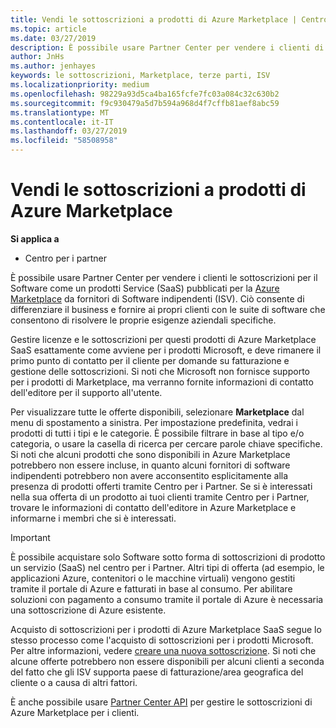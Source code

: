 ```yaml
---
title: Vendi le sottoscrizioni a prodotti di Azure Marketplace | Centro per i partner
ms.topic: article
ms.date: 03/27/2019
description: È possibile usare Partner Center per vendere i clienti di sottoscrizioni per il Software come servizio (SaaS) prodotti pubblicati in Azure Marketplace da fornitori di Software indipendenti (ISV).
author: JnHs
ms.author: jenhayes
keywords: le sottoscrizioni, Marketplace, terze parti, ISV
ms.localizationpriority: medium
ms.openlocfilehash: 98229a93d5ca4ba165fcfe7fc03a084c32c630b2
ms.sourcegitcommit: f9c930479a5d7b594a968d4f7cffb81aef8abc59
ms.translationtype: MT
ms.contentlocale: it-IT
ms.lasthandoff: 03/27/2019
ms.locfileid: "58508958"
---
```

# <a name="sell-subscriptions-to-azure-marketplace-products"></a>Vendi le sottoscrizioni a prodotti di Azure Marketplace

**Si applica a**

-  Centro per i partner


È possibile usare Partner Center per vendere i clienti le sottoscrizioni per il Software come un prodotti Service (SaaS) pubblicati per la [Azure Marketplace](https://azuremarketplace.microsoft.com/marketplace) da fornitori di Software indipendenti (ISV). Ciò consente di differenziare il business e fornire ai propri clienti con le suite di software che consentono di risolvere le proprie esigenze aziendali specifiche. 

Gestire licenze e le sottoscrizioni per questi prodotti di Azure Marketplace SaaS esattamente come avviene per i prodotti Microsoft, e deve rimanere il primo punto di contatto per il cliente per domande su fatturazione e gestione delle sottoscrizioni. Si noti che Microsoft non fornisce supporto per i prodotti di Marketplace, ma verranno fornite informazioni di contatto dell'editore per il supporto all'utente.

Per visualizzare tutte le offerte disponibili, selezionare **Marketplace** dal menu di spostamento a sinistra. Per impostazione predefinita, vedrai i prodotti di tutti i tipi e le categorie. È possibile filtrare in base al tipo e/o categoria, o usare la casella di ricerca per cercare parole chiave specifiche. Si noti che alcuni prodotti che sono disponibili in Azure Marketplace potrebbero non essere incluse, in quanto alcuni fornitori di software indipendenti potrebbero non avere acconsentito esplicitamente alla presenza di prodotti offerti tramite Centro per i Partner. Se si è interessati nella sua offerta di un prodotto ai tuoi clienti tramite Centro per i Partner, trovare le informazioni di contatto dell'editore in Azure Marketplace e informarne i membri che si è interessati.

> [!IMPORTANT]
> È possibile acquistare solo Software sotto forma di sottoscrizioni di prodotto un servizio (SaaS) nel centro per i Partner. Altri tipi di offerta (ad esempio, le applicazioni Azure, contenitori o le macchine virtuali) vengono gestiti tramite il portale di Azure e fatturati in base al consumo. Per abilitare soluzioni con pagamento a consumo tramite il portale di Azure è necessaria una sottoscrizione di Azure esistente.

Acquisto di sottoscrizioni per i prodotti di Azure Marketplace SaaS segue lo stesso processo come l'acquisto di sottoscrizioni per i prodotti Microsoft. Per altre informazioni, vedere [creare una nuova sottoscrizione](create-a-new-subscription.md). Si noti che alcune offerte potrebbero non essere disponibili per alcuni clienti a seconda del fatto che gli ISV supporta paese di fatturazione/area geografica del cliente o a causa di altri fattori.

È anche possibile usare [Partner Center API](https://docs.microsoft.com/en-us/partner-center/develop/) per gestire le sottoscrizioni di Azure Marketplace per i clienti.
